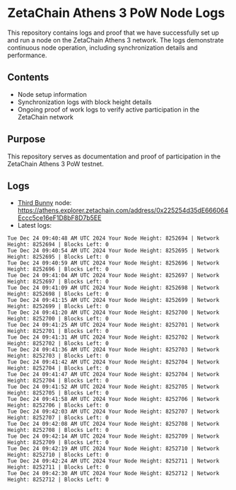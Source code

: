 # ZetaChain Athens 3 PoW Node Logs
This repository contains logs and proof that we have successfully set up and run a node on the ZetaChain Athens 3 network. The logs demonstrate continuous node operation, including synchronization details and performance.

## Contents
- Node setup information
- Synchronization logs with block height details
- Ongoing proof of work logs to verify active participation in the ZetaChain network

## Purpose
This repository serves as documentation and proof of participation in the ZetaChain Athens 3 PoW testnet.

## Logs

- [Third Bunny](https://thirdbunny.xyz/) node: https://athens.explorer.zetachain.com/address/0x225254d35dE666064Eccc5ce16eF1D8bF8D7b5EE
- Latest logs:
```
Tue Dec 24 09:40:48 AM UTC 2024 Your Node Height: 8252694 | Network Height: 8252694 | Blocks Left: 0
Tue Dec 24 09:40:54 AM UTC 2024 Your Node Height: 8252695 | Network Height: 8252695 | Blocks Left: 0
Tue Dec 24 09:40:59 AM UTC 2024 Your Node Height: 8252696 | Network Height: 8252696 | Blocks Left: 0
Tue Dec 24 09:41:04 AM UTC 2024 Your Node Height: 8252697 | Network Height: 8252697 | Blocks Left: 0
Tue Dec 24 09:41:09 AM UTC 2024 Your Node Height: 8252698 | Network Height: 8252698 | Blocks Left: 0
Tue Dec 24 09:41:15 AM UTC 2024 Your Node Height: 8252699 | Network Height: 8252699 | Blocks Left: 0
Tue Dec 24 09:41:20 AM UTC 2024 Your Node Height: 8252700 | Network Height: 8252700 | Blocks Left: 0
Tue Dec 24 09:41:25 AM UTC 2024 Your Node Height: 8252701 | Network Height: 8252701 | Blocks Left: 0
Tue Dec 24 09:41:31 AM UTC 2024 Your Node Height: 8252702 | Network Height: 8252702 | Blocks Left: 0
Tue Dec 24 09:41:36 AM UTC 2024 Your Node Height: 8252703 | Network Height: 8252703 | Blocks Left: 0
Tue Dec 24 09:41:42 AM UTC 2024 Your Node Height: 8252704 | Network Height: 8252704 | Blocks Left: 0
Tue Dec 24 09:41:47 AM UTC 2024 Your Node Height: 8252704 | Network Height: 8252704 | Blocks Left: 0
Tue Dec 24 09:41:52 AM UTC 2024 Your Node Height: 8252705 | Network Height: 8252705 | Blocks Left: 0
Tue Dec 24 09:41:58 AM UTC 2024 Your Node Height: 8252706 | Network Height: 8252706 | Blocks Left: 0
Tue Dec 24 09:42:03 AM UTC 2024 Your Node Height: 8252707 | Network Height: 8252707 | Blocks Left: 0
Tue Dec 24 09:42:08 AM UTC 2024 Your Node Height: 8252708 | Network Height: 8252708 | Blocks Left: 0
Tue Dec 24 09:42:14 AM UTC 2024 Your Node Height: 8252709 | Network Height: 8252709 | Blocks Left: 0
Tue Dec 24 09:42:19 AM UTC 2024 Your Node Height: 8252710 | Network Height: 8252710 | Blocks Left: 0
Tue Dec 24 09:42:24 AM UTC 2024 Your Node Height: 8252711 | Network Height: 8252711 | Blocks Left: 0
Tue Dec 24 09:42:30 AM UTC 2024 Your Node Height: 8252712 | Network Height: 8252712 | Blocks Left: 0
```
